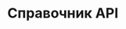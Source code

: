 # Справочник API
<div id="swagger-ui"></div>
<script>
  window.onload = function() {
    const ui = SwaggerUIBundle({
      //url: "/swagger/openapi.yaml",// для локальной сборки
      url: "/study/swagger/openapi.yaml", // для сборки в гите
      dom_id: '#swagger-ui',
      presets: [
        SwaggerUIBundle.presets.apis,
        SwaggerUIStandalonePreset
      ],
      layout: "StandaloneLayout"
    })
    window.ui = ui
  }
</script>
